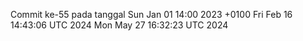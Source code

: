 Commit ke-55 pada tanggal Sun Jan 01 14:00 2023 +0100
Fri Feb 16 14:43:06 UTC 2024
Mon May 27 16:32:23 UTC 2024
